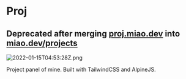 # Proj

## **Deprecated after merging [proj.miao.dev](https://proj.miao.dev) into [miao.dev/projects](https://miao.dev/projects)**

![2022-01-15T04:53:28Z.png](https://imagedelivery.net/b21oeeg7p6hqWEI-IA5xDw/a2c5ee31-78b7-4b2e-a04e-a86905f0a000/public)

Project panel of mine. Built with TailwindCSS and AlpineJS.
